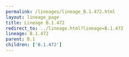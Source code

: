 ```yaml
---
permalink: /lineages/lineage_B.1.472.html
layout: lineage_page
title: Lineage B.1.472
redirect_to: ../lineage.html?lineage=B.1.472
lineage: B.1.472
parent: B.1
children: ['B.1.472']
---
```

